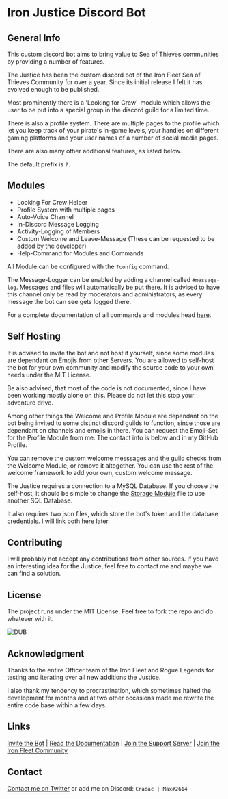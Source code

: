 # Iron Justice Discord Bot

## General Info

This custom discord bot aims to bring value to Sea of Thieves communities by providing a number of features.

The Justice has been the custom discord bot of the Iron Fleet Sea of Thieves Community for over a year. Since its initial release I felt it has evolved enough to be published.

Most prominently there is a 'Looking for Crew'-module which allows the user to be put into a special group in the discord guild for a limited time.

There is also a profile system. There are multiple pages to the profile which let you keep track of your pirate's in-game levels, your handles on different gaming platforms and your user names of a number of social media pages.

There are also many other additional features, as listed below.

The default prefix is `?`.

## Modules

* Looking For Crew Helper
* Profile System with multiple pages
* Auto-Voice Channel
* In-Discord Message Logging
* Activity-Logging of Members
* Custom Welcome and Leave-Message (These can be requested to be added by the developer)
* Help-Command for Modules and Commands

All Module can be configured with the `?config` command.

The Message-Logger can be enabled by adding a channel called `#message-log`. Messages and files will automatically be put there. It is advised to have this channel only be read by moderators and administrators, as every message the bot can see gets logged there.

For a complete documentation of all commands and modules head [here](https://gist.github.com/Cradac/4544f0cbe9456a637c0d3a85061bda78).

## Self Hosting

It is advised to invite the bot and not host it yourself, since some modules are dependant on Emojis from other Servers.
You are allowed to self-host the bot for your own community and modify the source code to your own needs under the MIT License.

Be also advised, that most of the code is not documented, since I have been working mostly alone on this. Please do not let this stop your adventure drive.

Among other things the Welcome and Profile Module are dependant on the bot being invited to some distinct discord guilds to function, since those are dependant on channels and emojis in there.
You can request the Emoji-Set for the Profile Module from me. The contact info is below and in my GitHub Profile.

You can remove the custom welcome messsages and the guild checks from the Welcome Module, or remove it altogether.
You can use the rest of the welcome framework to add your own, custom welcome message.

The Justice requires a connection to a MySQL Database. If you choose the self-host, it should be simple to change the [Storage Module](utils/storage.py) file to use another SQL Database.

It also requires two json files, which store the bot's token and the database credentials.
I will link both here later.

## Contributing

I will probably not accept any contributions from other sources.
If you have an interesting idea for the Justice, feel free to contact me and maybe we can find a solution.

## License

The project runs under the MIT License. Feel free to fork the repo and do whatever with it.

![DUB](https://img.shields.io/dub/l/vibe-d.svg)

## Acknowledgment

Thanks to the entire Officer team of the Iron Fleet and Rogue Legends for testing and iterating over all new additions the Justice.

I also thank my tendency to procrastination, which sometimes halted the development for months and at two other occasions made me rewrite the entire code base within a few days.

## Links
[Invite the Bot](https://discordapp.com/oauth2/authorize?client_id=442346885538250752&scope=bot&permissions=8) | [Read the Documentation](https://gist.github.com/Cradac/4544f0cbe9456a637c0d3a85061bda78) | [Join the Support Server](https://discord.gg/Pn3vXNd) | [Join the Iron Fleet Community](https://discord.gg/cSZPMF7)

## Contact

[Contact me on Twitter](https://twitter.com/MFCradac) or add me on Discord: `Cradac | Max#2614`
